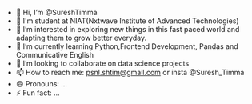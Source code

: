- 👋 Hi, I’m @SureshTimma
- 🏫 I'm student at NIAT(Nxtwave Institute of Advanced Technologies)
- 👀 I’m interested in exploring new things in this fast paced world and adapting them to grow better everyday.
- 🌱 I’m currently learning Python,Frontend Development, Pandas and Communicative English
- 💞️ I’m looking to collaborate on data science projects
- 📫 How to reach me: psnl.shtim@gmail.com or insta @Suresh_Timma
- 😄 Pronouns: ...
- ⚡ Fun fact: ...

<!---
SureshTimma/SureshTimma is a ✨ special ✨ repository because its `README.md` (this file) appears on your GitHub profile.
You can click the Preview link to take a look at your changes.
--->
